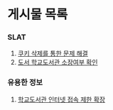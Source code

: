 # 게시물 목록

### SLAT
1. [쿠키 삭제를 통한 문제 해결](/blog/쿠키-삭제를-통한-문제-해결.md)
1. [도서 학교도서관 소장여부 확인](/blog/도서-학교도서관-소장여부-확인.md)

### 유용한 정보
1. [학교도서관 인터넷 접속 제한 확장](/blog/학교도서관-인터넷-접속-제한-확장.md)
